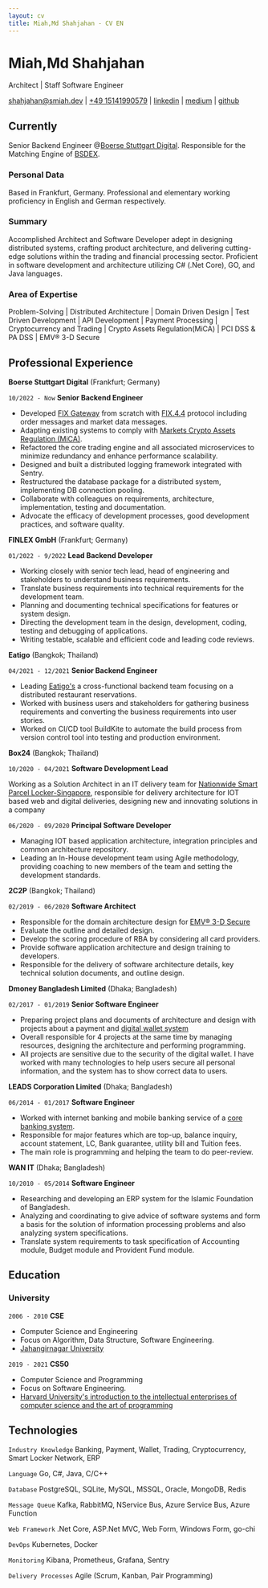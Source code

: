 ```yaml
---
layout: cv
title: Miah,Md Shahjahan - CV EN
---
```

# Miah,Md Shahjahan
Architect | Staff Software Engineer

<div id="webaddress">
  <a href="mailto:shahjahan@smiah.dev">shahjahan@smiah.dev</a>
| <a href="tel:+4915141990579">+49 15141990579</a>
| <a href="https://www.linkedin.com/in/hasan-shahjahan/">linkedin</a>
| <a href="https://medium.com/@hasanshahjahan">medium</a>
| <a href="https://github.com/mdshahjahanmiah">github</a>
</div>


## Currently

Senior Backend Engineer @[Boerse Stuttgart Digital](https://www.bsdigital.com/en/). Responsible for the Matching Engine of [BSDEX](https://www.bsdex.de/en/).

### Personal Data

Based in Frankfurt, Germany. Professional and elementary working proficiency in English and German respectively.

### Summary

Accomplished Architect and Software Developer adept in designing distributed systems, crafting product architecture, and delivering cutting-edge solutions within the trading and financial processing sector. Proficient in software development and architecture utilizing C# (.Net Core), GO, and Java languages.

### Area of Expertise
Problem-Solving | Distributed Architecture | Domain Driven Design | Test Driven Development | API Development | Payment Processing | Cryptocurrency and Trading | Crypto Assets Regulation(MiCA) | PCI DSS & PA DSS | EMV® 3-D Secure 


## Professional Experience

__Boerse Stuttgart Digital__ (Frankfurt; Germany)

`10/2022 - Now`
__Senior Backend Engineer__

- Developed [FIX Gateway](https://docs.bsdex.de/#section/fix-api) from scratch with [FIX.4.4](https://www.fixtrading.org/standards/fix-4-4/) protocol including order messages and market data messages.
- Adapting existing systems to comply with [Markets Crypto Assets Regulation (MiCA)](https://www.esma.europa.eu/esmas-activities/digital-finance-and-innovation/markets-crypto-assets-regulation-mica).
- Refactored the core trading engine and all associated microservices to minimize redundancy and enhance performance scalability.
- Designed and built a distributed logging framework integrated with Sentry.
- Restructured the database package for a distributed system, implementing DB connection pooling.
- Collaborate with colleagues on requirements, architecture, implementation, testing
  and documentation.
- Advocate the efficacy of development processes, good development practices, and
  software quality.

__FINLEX GmbH__ (Frankfurt; Germany)

`01/2022 - 9/2022`
__Lead Backend Developer__

- Working closely with senior tech lead, head of engineering and stakeholders to understand business requirements.
- Translate business requirements into technical requirements for the development team.
- Planning and documenting technical specifications for features or system design.
- Directing the development team in the design, development, coding, testing and debugging of applications.
- Writing testable, scalable and efficient code and leading code reviews.

__Eatigo__ (Bangkok; Thailand)

`04/2021 - 12/2021`
__Senior Backend Engineer__

- Leading [Eatigo's](https://eatigo.com/) a cross-functional backend team focusing on a distributed restaurant reservations.
- Worked with business users and stakeholders for gathering business requirements and converting the business requirements into user stories.
- Worked on CI/CD tool BuildKite to automate the build process from version control tool into testing and production environment.

__Box24__ (Bangkok; Thailand)

`10/2020 - 04/2021`
__Software Development Lead__

Working as a Solution Architect in an IT delivery team for [Nationwide Smart Parcel Locker-Singapore](https://www.imda.gov.sg/resources/press-releases-factsheets-and-speeches/press-releases/2021/nationwide-parcel-locker-network-launched), responsible for delivery architecture for IOT based web and digital deliveries, designing new and innovating solutions in a company

`06/2020 - 09/2020`
__Principal Software Developer__

- Managing IOT based application architecture, integration principles and common architecture repository.
- Leading an In-House development team using Agile methodology, providing coaching to new members of the team and setting the development standards.

__2C2P__ (Bangkok; Thailand)

`02/2019 - 06/2020`
__Software Architect__

- Responsible for the domain architecture design for [EMV® 3-D Secure](https://developer.2c2p.com/docs/direct-api-method-3ds-card-payment)
- Evaluate the outline and detailed design.
- Develop the scoring procedure of RBA by considering all card providers.
- Provide software application architecture and design training to developers.
- Responsible for the delivery of software architecture details, key technical solution documents, and outline design.

__Dmoney Bangladesh Limited__ (Dhaka; Bangladesh)

`02/2017 - 01/2019`
__Senior Software Engineer__

- Preparing project plans and documents of architecture and design with projects about a payment and [digital wallet system](https://www.dmoney.com.bd/service.html)
- Overall responsible for 4 projects at the same time by managing resources, designing the architecture and performing programming.
- All projects are sensitive due to the security of the digital wallet. I have worked with many technologies to help users secure all personal information, and the system has to show correct data to users.

__LEADS Corporation Limited__ (Dhaka; Bangladesh)

`06/2014 - 01/2017`
__Software Engineer__

- Worked with internet banking and mobile banking service of a [core banking system](https://leads.com.bd/).
- Responsible for major features which are top-up, balance inquiry, account statement, LC, Bank guarantee, utility bill and Tuition fees.
- The main role is programming and helping the team to do peer-review.

__WAN IT__ (Dhaka; Bangladesh)

`10/2010 - 05/2014`
__Software Engineer__

- Researching and developing an ERP system for the Islamic Foundation of Bangladesh.
- Analyzing and coordinating to give advice of software systems and form a basis for the solution of information processing problems and also analyzing system specifications.
- Translate system requirements to task specification of Accounting module, Budget module and Provident Fund module.

## Education

### University

`2006 - 2010`
__CSE__

- Computer Science and Engineering
- Focus on Algorithm, Data Structure, Software Engineering.
- [Jahangirnagar University](https://www.juniv.edu/)

`2019 - 2021`
__CS50__

- Computer Science and Programming
- Focus on Software Engineering.
- [Harvard University's introduction to the intellectual enterprises of computer science and the art of programming](https://cs50.harvard.edu/)

## Technologies

`Industry Knowledge`
Banking, Payment, Wallet, Trading, Cryptocurrency, Smart Locker Network, ERP

`Language`
Go, C#, Java, C/C++

`Database`
PostgreSQL, SQLite, MySQL, MSSQL, Oracle, MongoDB, Redis

`Message Queue`
Kafka, RabbitMQ, NService Bus, Azure Service Bus, Azure Function

`Web Framework`
.Net Core, ASP.Net MVC, Web Form, Windows Form, go-chi

`DevOps`
Kubernetes, Docker

`Monitoring`
Kibana, Prometheus, Grafana, Sentry

`Delivery Processes`
Agile (Scrum, Kanban, Pair Programming)